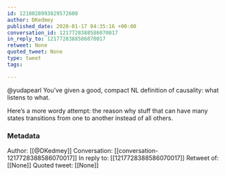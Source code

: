```yaml
---
id: 1218028993829572608
author: DKedmey
published_date: 2020-01-17 04:35:16 +00:00
conversation_id: 1217728388586070017
in_reply_to: 1217728388586070017
retweet: None
quoted_tweet: None
type: tweet
tags:

---
```


@yudapearl You’ve given a good, compact NL definition of causality: what listens to what. 

Here’s a more wordy attempt: the reason why stuff that can have many states transitions from one to another instead of all others.

### Metadata

Author: [[@DKedmey]]
Conversation: [[conversation-1217728388586070017]]
In reply to: [[1217728388586070017]]
Retweet of: [[None]]
Quoted tweet: [[None]]
